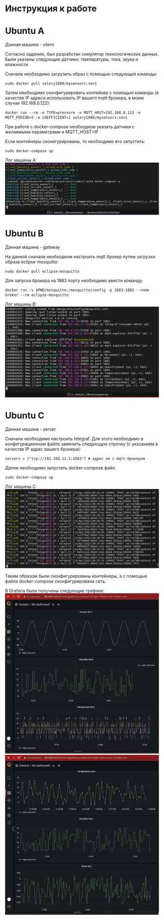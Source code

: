 # Инструкция к работе

# Ubuntu A
Данная машина - client

Согласно заданию, был разработан симулятор технологических данных. Были указаны следующие датчики: температуры, тока, звука и влажности.

Сначала необходимо загрузить образ с помощью следующей команды:
```shell
sudo docker pull valery1080/mysensors:sen1
```
Затем необходимо сконфигурировать контейнер с помощью команды (в качестве IP адреса использовать IP вашего mqtt брокера, в моем случае 192.168.0.122):
```shell
docker run --rm -e TYPE=pressure -e MQTT_HOST=192.168.0.122 -e MQTT_PERIOD=5 -e COEFFICIENT=1 valery1080/mysensors:sen1
```
При работе с docker-compose необходиом указать датчики с желаемыми параметрами и MQTT_HOST=IP

Если контейнеры сконигурированы, то необходимо его запустить:
```shell
sudo docker-compose up
```
Лог машины А:
![image](assets/UbuntuA_log.png)

# Ubuntu B

Данная машина - gateway

На данной сначала необходиом настроить mqtt брокер путем загрузки образа eclipse-mosquitto:
```shell
sudo docker pull eclipse-mosquitto
```
Для запуска брокера на 1883 порту необходимо ввести команду:
```shell
docker run -v $PWD/mosquitto:/mosquitto/config -p 1883:1883 --name broker --rm eclipse-mosquitto
```
Лог машины B: 
![image](assets/UbuntuB_log.png)

# Ubuntu C

Данная машина - server

Сначала необходимо настроить telegraf. Для этого необходимо в конфигурационном файле заменить следующую строчку (с указанием в качестве IP адрес вашего брокера):
```shell
servers = ["tcp://192.168.11.1:1883"] # адрес vm с mqtt-брокером
```
Далее необходимо запустить docker-compose файл:
```shell
sudo docker-compose up
```
Лог машины C:
![image](assets/UbuntuC_log.png)

Таким образом были сконфигурированы контейнеры, а с помощью файла docker-compose сконфигурирована сеть.

В Grafana были получены следующие графики:
![image](assets/Graph1.png)
![image](assets/Graph2.png)
